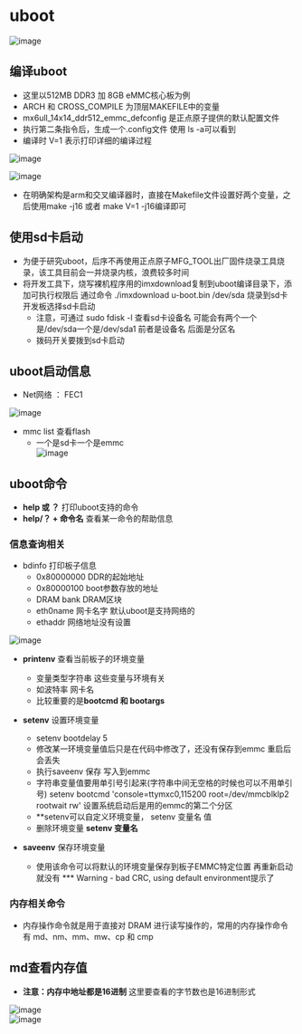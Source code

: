 # uboot   


![image](https://user-images.githubusercontent.com/58176267/174925435-06722244-00f7-40a7-ace3-0d7152a22aff.png)


## 编译uboot  

* 这里以512MB DDR3 加 8GB eMMC核心板为例  
* ARCH 和 CROSS_COMPILE 为顶层MAKEFILE中的变量  
* mx6ull_14x14_ddr512_emmc_defconfig  是正点原子提供的默认配置文件   
* 执行第二条指令后，生成一个.config文件 使用 ls -a可以看到  
* 编译时  V=1 表示打印详细的编译过程  

![image](https://user-images.githubusercontent.com/58176267/174928911-bda63331-0174-4e26-a922-19e87cb5d4d8.png)  


![image](https://user-images.githubusercontent.com/58176267/174935655-6d17894c-6d12-4aee-97d5-63816ce19c65.png)  


* 在明确架构是arm和交叉编译器时，直接在Makefile文件设置好两个变量，之后使用make -j16 或者 make V=1 -j16编译即可  


## 使用sd卡启动  

* 为便于研究uboot，后序不再使用正点原子MFG_TOOL出厂固件烧录工具烧录，该工具目前会一并烧录内核，浪费较多时间  
* 将开发工具下，烧写裸机程序用的imxdownload复制到uboot编译目录下，添加可执行权限后 通过命令 ./imxdownload u-boot.bin /dev/sda 烧录到sd卡 开发板选择sd卡启动  
    * 注意，可通过 sudo fdisk -l 查看sd卡设备名  可能会有两个一个是/dev/sda一个是/dev/sda1  前者是设备名  后面是分区名
    * 拨码开关要拨到sd卡启动  
 
## uboot启动信息  

* Net网络 ： FEC1  

![image](https://user-images.githubusercontent.com/58176267/174962726-8c53042c-e523-4ce5-a814-133190072879.png)  

* mmc list  查看flash  
    * 一个是sd卡一个是emmc  
![image](https://user-images.githubusercontent.com/58176267/174962958-75fc4406-3e8f-4ef6-8f3d-0a6a3ecad60f.png)


## uboot命令  

* **help 或 ？**         打印uboot支持的命令  
* **help/？ + 命令名**  查看某一命令的帮助信息


### 信息查询相关  

* bdinfo  打印板子信息  
    * 0x80000000  DDR的起始地址  
    * 0x80000100   boot参数存放的地址  
    * DRAM bank  DRAM区块  
    * eth0name  网卡名字  默认uboot是支持网络的
    * ethaddr  网络地址没有设置  
 
![image](https://user-images.githubusercontent.com/58176267/174963565-4941c330-44d2-4241-87d1-beb4197cb2fd.png)  


* **printenv**  查看当前板子的环境变量  
    * 变量类型字符串  这些变量与环境有关  
    * 如波特率 网卡名  
    * 比较重要的是**bootcmd  和 bootargs**  

* **setenv**   设置环境变量  
    *  setenv bootdelay 5
    *  修改某一环境变量值后只是在代码中修改了，还没有保存到emmc  重启后会丢失  
    *  执行saveenv 保存 写入到emmc
    *  字符串变量值要用单引号引起来(字符串中间无空格的时候也可以不用单引号)  setenv bootcmd 'console=ttymxc0,115200 root=/dev/mmcblklp2 rootwait rw'  设置系统启动后是用的emmc的第二个分区  
    *  **setenv可以自定义环境变量， setenv 变量名 值
    *  删除环境变量 **setenv 变量名**


* **saveenv**   保存环境变量 
    * 使用该命令可以将默认的环境变量保存到板子EMMC特定位置   再重新启动就没有 *** Warning - bad CRC, using default environment提示了  


### 内存相关命令  

* 内存操作命令就是用于直接对 DRAM 进行读写操作的，常用的内存操作命令有 md、nm、mm、mw、cp 和 cmp  

## md查看内存值  

* **注意：内存中地址都是16进制** 这里要查看的字节数也是16进制形式  

![image](https://user-images.githubusercontent.com/58176267/174968029-43907f4f-19b7-4c8d-8cdb-5ba4e4da342c.png)  
![image](https://user-images.githubusercontent.com/58176267/174969385-b8d44ed6-615f-4dda-85b6-697eb23f37d7.png)  


























